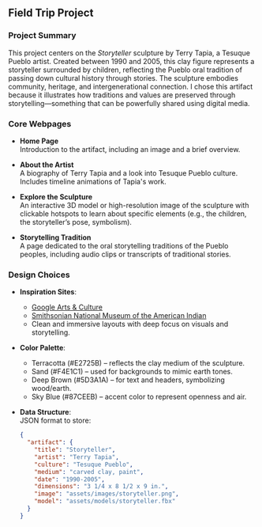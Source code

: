 ## Field Trip Project

### Project Summary

This project centers on the _Storyteller_ sculpture by Terry Tapia, a Tesuque Pueblo artist. Created between 1990 and 2005, this clay figure represents a storyteller surrounded by children, reflecting the Pueblo oral tradition of passing down cultural history through stories. The sculpture embodies community, heritage, and intergenerational connection. I chose this artifact because it illustrates how traditions and values are preserved through storytelling—something that can be powerfully shared using digital media.

### Core Webpages

- **Home Page**  
  Introduction to the artifact, including an image and a brief overview.

- **About the Artist**  
  A biography of Terry Tapia and a look into Tesuque Pueblo culture. Includes timeline animations of Tapia's work.

- **Explore the Sculpture**  
  An interactive 3D model or high-resolution image of the sculpture with clickable hotspots to learn about specific elements (e.g., the children, the storyteller’s pose, symbolism).

- **Storytelling Tradition**  
  A page dedicated to the oral storytelling traditions of the Pueblo peoples, including audio clips or transcripts of traditional stories.

### Design Choices

- **Inspiration Sites**:

  - [Google Arts & Culture](https://artsandculture.google.com/)
  - [Smithsonian National Museum of the American Indian](https://americanindian.si.edu/)
  - Clean and immersive layouts with deep focus on visuals and storytelling.

- **Color Palette**:

  - Terracotta (#E2725B) – reflects the clay medium of the sculpture.
  - Sand (#F4E1C1) – used for backgrounds to mimic earth tones.
  - Deep Brown (#5D3A1A) – for text and headers, symbolizing wood/earth.
  - Sky Blue (#87CEEB) – accent color to represent openness and air.

- **Data Structure**:  
  JSON format to store:
  ```json
  {
    "artifact": {
      "title": "Storyteller",
      "artist": "Terry Tapia",
      "culture": "Tesuque Pueblo",
      "medium": "carved clay, paint",
      "date": "1990-2005",
      "dimensions": "3 1/4 x 8 1/2 x 9 in.",
      "image": "assets/images/storyteller.png",
      "model": "assets/models/storyteller.fbx"
    }
  }
  ```
